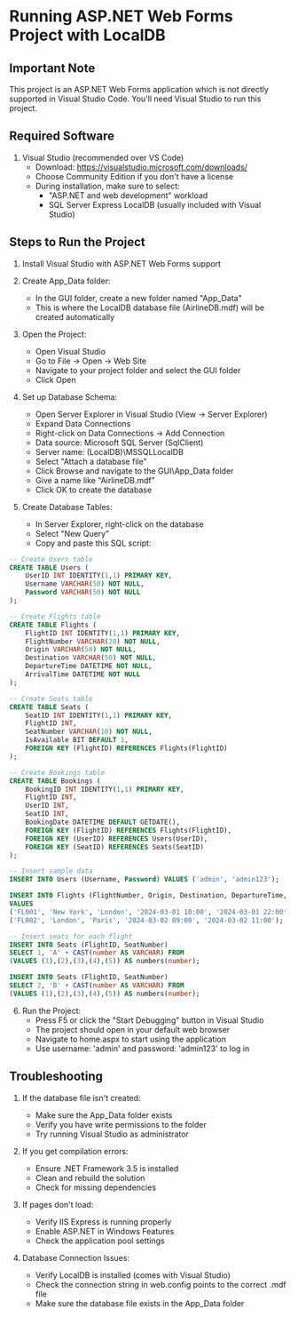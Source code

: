 # Running ASP.NET Web Forms Project with LocalDB

## Important Note
This project is an ASP.NET Web Forms application which is not directly supported in Visual Studio Code. You'll need Visual Studio to run this project.

## Required Software
1. Visual Studio (recommended over VS Code)
   - Download: https://visualstudio.microsoft.com/downloads/
   - Choose Community Edition if you don't have a license
   - During installation, make sure to select:
     * "ASP.NET and web development" workload
     * SQL Server Express LocalDB (usually included with Visual Studio)

## Steps to Run the Project

1. Install Visual Studio with ASP.NET Web Forms support

2. Create App_Data folder:
   - In the GUI folder, create a new folder named "App_Data"
   - This is where the LocalDB database file (AirlineDB.mdf) will be created automatically

3. Open the Project:
   - Open Visual Studio
   - Go to File -> Open -> Web Site
   - Navigate to your project folder and select the GUI folder
   - Click Open

4. Set up Database Schema:
   - Open Server Explorer in Visual Studio (View -> Server Explorer)
   - Expand Data Connections
   - Right-click on Data Connections -> Add Connection
   - Data source: Microsoft SQL Server (SqlClient)
   - Server name: (LocalDB)\MSSQLLocalDB
   - Select "Attach a database file"
   - Click Browse and navigate to the GUI\App_Data folder
   - Give a name like "AirlineDB.mdf"
   - Click OK to create the database

5. Create Database Tables:
   - In Server Explorer, right-click on the database
   - Select "New Query"
   - Copy and paste this SQL script:

```sql
-- Create Users table
CREATE TABLE Users (
    UserID INT IDENTITY(1,1) PRIMARY KEY,
    Username VARCHAR(50) NOT NULL,
    Password VARCHAR(50) NOT NULL
);

-- Create Flights table
CREATE TABLE Flights (
    FlightID INT IDENTITY(1,1) PRIMARY KEY,
    FlightNumber VARCHAR(20) NOT NULL,
    Origin VARCHAR(50) NOT NULL,
    Destination VARCHAR(50) NOT NULL,
    DepartureTime DATETIME NOT NULL,
    ArrivalTime DATETIME NOT NULL
);

-- Create Seats table
CREATE TABLE Seats (
    SeatID INT IDENTITY(1,1) PRIMARY KEY,
    FlightID INT,
    SeatNumber VARCHAR(10) NOT NULL,
    IsAvailable BIT DEFAULT 1,
    FOREIGN KEY (FlightID) REFERENCES Flights(FlightID)
);

-- Create Bookings table
CREATE TABLE Bookings (
    BookingID INT IDENTITY(1,1) PRIMARY KEY,
    FlightID INT,
    UserID INT,
    SeatID INT,
    BookingDate DATETIME DEFAULT GETDATE(),
    FOREIGN KEY (FlightID) REFERENCES Flights(FlightID),
    FOREIGN KEY (UserID) REFERENCES Users(UserID),
    FOREIGN KEY (SeatID) REFERENCES Seats(SeatID)
);

-- Insert sample data
INSERT INTO Users (Username, Password) VALUES ('admin', 'admin123');

INSERT INTO Flights (FlightNumber, Origin, Destination, DepartureTime, ArrivalTime)
VALUES 
('FL001', 'New York', 'London', '2024-03-01 10:00', '2024-03-01 22:00'),
('FL002', 'London', 'Paris', '2024-03-02 09:00', '2024-03-02 11:00');

-- Insert seats for each flight
INSERT INTO Seats (FlightID, SeatNumber)
SELECT 1, 'A' + CAST(number AS VARCHAR) FROM
(VALUES (1),(2),(3),(4),(5)) AS numbers(number);

INSERT INTO Seats (FlightID, SeatNumber)
SELECT 2, 'B' + CAST(number AS VARCHAR) FROM
(VALUES (1),(2),(3),(4),(5)) AS numbers(number);
```

6. Run the Project:
   - Press F5 or click the "Start Debugging" button in Visual Studio
   - The project should open in your default web browser
   - Navigate to home.aspx to start using the application
   - Use username: 'admin' and password: 'admin123' to log in

## Troubleshooting
1. If the database file isn't created:
   - Make sure the App_Data folder exists
   - Verify you have write permissions to the folder
   - Try running Visual Studio as administrator

2. If you get compilation errors:
   - Ensure .NET Framework 3.5 is installed
   - Clean and rebuild the solution
   - Check for missing dependencies

3. If pages don't load:
   - Verify IIS Express is running properly
   - Enable ASP.NET in Windows Features
   - Check the application pool settings

4. Database Connection Issues:
   - Verify LocalDB is installed (comes with Visual Studio)
   - Check the connection string in web.config points to the correct .mdf file
   - Make sure the database file exists in the App_Data folder